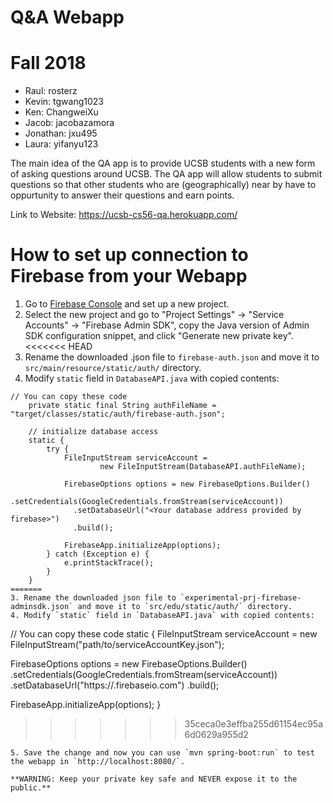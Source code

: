 # Q&A Webapp

# Fall 2018
* Raul: rosterz
* Kevin: tgwang1023
* Ken: ChangweiXu
* Jacob: jacobazamora
* Jonathan: jxu495
* Laura: yifanyu123

The main idea of the QA app is to provide UCSB students with a new form of asking questions around UCSB. The QA app will
allow students to submit questions so that other students who are (geographically) near by have to oppurtunity to answer their questions
and earn points.

Link to Website: https://ucsb-cs56-qa.herokuapp.com/


# How to set up connection to Firebase from your Webapp

1. Go to [Firebase Console](https://console.firebase.google.com/) and set up a new project.
2. Select the new project and go to "Project Settings" -> "Service Accounts" -> "Firebase Admin SDK", copy the Java version of Admin SDK configuration snippet, and click "Generate new private key".
<<<<<<< HEAD
3. Rename the downloaded .json file to `firebase-auth.json` and move it to `src/main/resource/static/auth/` directory.
4. Modify `static` field in `DatabaseAPI.java` with copied contents:
```
// You can copy these code
    private static final String authFileName = "target/classes/static/auth/firebase-auth.json";

    // initialize database access
    static {
        try {
            FileInputStream serviceAccount =
                    new FileInputStream(DatabaseAPI.authFileName);

            FirebaseOptions options = new FirebaseOptions.Builder()
              .setCredentials(GoogleCredentials.fromStream(serviceAccount))
              .setDatabaseUrl("<Your database address provided by firebase>")
              .build();

            FirebaseApp.initializeApp(options);
        } catch (Exception e) {
            e.printStackTrace();
        }
    }
=======
3. Rename the downloaded json file to `experimental-prj-firebase-adminsdk.json` and move it to `src/edu/static/auth/` directory.
4. Modify `static` field in `DatabaseAPI.java` with copied contents:
```
// You can copy these code
static {
  FileInputStream serviceAccount =
    new FileInputStream("path/to/serviceAccountKey.json");

  FirebaseOptions options = new FirebaseOptions.Builder()
    .setCredentials(GoogleCredentials.fromStream(serviceAccount))
    .setDatabaseUrl("https://<your-project-name>.firebaseio.com")
    .build();

  FirebaseApp.initializeApp(options);
}
>>>>>>> 35ceca0e3effba255d61154ec95a6d0629a955d2
```
5. Save the change and now you can use `mvn spring-boot:run` to test the webapp in `http://localhost:8080/`.

**WARNING: Keep your private key safe and NEVER expose it to the public.**
